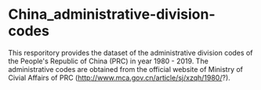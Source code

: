 # China_administrative-division-codes

This resporitory provides the dataset of the administrative division codes of the People's Republic of China (PRC) in year 1980 - 2019. The administrative codes are obtained from the official website of Ministry of Civial Affairs of PRC (http://www.mca.gov.cn/article/sj/xzqh/1980/?).
